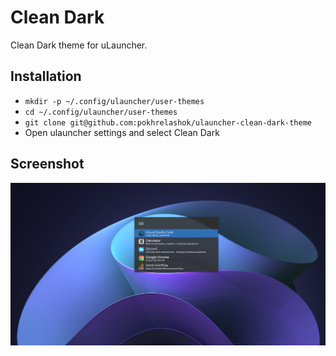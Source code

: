 # Clean Dark

Clean Dark theme for uLauncher.

## Installation

 - `mkdir -p ~/.config/ulauncher/user-themes`
 - `cd ~/.config/ulauncher/user-themes`
 - `git clone git@github.com:pokhrelashok/ulauncher-clean-dark-theme`
 - Open ulauncher settings and select Clean Dark


## Screenshot
<img src="./screenshot.png">
